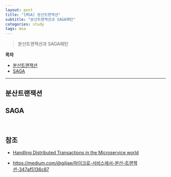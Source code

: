 ```yaml
---
layout: post
title: "[MSA] 분산트랜잭션"
subtitle: "분산트랜잭션과 SAGA패턴"
categories: study
tags: msa
---
```


> 분산트랜잭션과 SAGA패턴

**목차**

- [분산트랜잭션](#분산트랜잭션)
- [SAGA](#saga-1)

---

## 분산트랜잭션

###

## SAGA

<br/>

## 참조

- [Handling Distributed Transactions in the Microservice world](https://medium.com/swlh/handling-transactions-in-the-microservice-world-c77b275813e0)

- https://medium.com/@giljae/마이크로-서비스에서-분산-트랜잭션-347af5136c87
